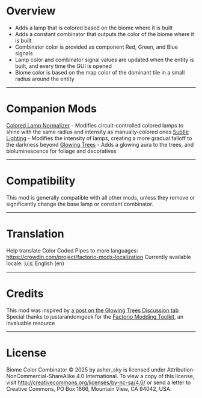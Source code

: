 # Overview

* Adds a lamp that is colored based on the biome where it is built
* Adds a constant combinator that outputs the color of the biome where it is built
* Combinator color is provided as component Red, Green, and Blue signals
* Lamp color and combinator signal values are updated when the entity is built, and every time the GUI is opened
* Biome color is based on the map color of the dominant tile in a small radius around the entity

***

# Companion Mods

[Colored Lamp Normalizer](https://mods.factorio.com/mod/circuit-color-lamp-light-parity) - Modifies circuit-controlled colored lamps to shine with the same radius and intensity as manually-colored ones
[Subtle Lighting](https://mods.factorio.com/mod/dim_lamps) - Modifies the intensity of lamps, creating a more gradual falloff to the darkness beyond
[Glowing Trees](https://mods.factorio.com/mod/glowing_trees) - Adds a glowing aura to the trees, and bioluminescence for foliage and decoratives

***

# Compatibility

This mod is generally compatible with all other mods, unless they remove or significantly change the base lamp or constant combinator.

***

# Translation

Help translate Color Coded Pipes to more languages: https://crowdin.com/project/factorio-mods-localization
Currently available locale:
🇺🇸 English (en)

***

# Credits

This mod was inspired by [a post on the Glowing Trees Discussion tab](https://mods.factorio.com/mod/glowing_trees/discussion/67790efaf222dda95da53fa0)
Special thanks to justarandomgeek for the [Factorio Modding Toolkit](https://github.com/justarandomgeek/vscode-factoriomod-debug), an invaluable resource

***

# License

Biome Color Combinator © 2025 by asher_sky is licensed under Attribution-NonCommercial-ShareAlike 4.0 International.
To view a copy of this license, visit http://creativecommons.org/licenses/by-nc-sa/4.0/
or send a letter to Creative Commons, PO Box 1866, Mountain View, CA 94042, USA.
